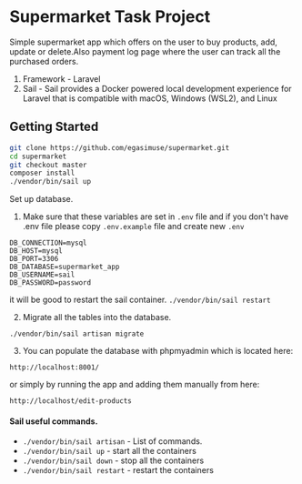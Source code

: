 # Supermarket Task Project

Simple supermarket app which offers on the user to buy products, add, update or delete.Also payment log page where the user can track all the purchased orders.

1. Framework - Laravel
2. Sail - Sail provides a Docker powered local development experience for Laravel that is compatible with macOS, Windows (WSL2), and Linux

## Getting Started

```bash
git clone https://github.com/egasimuse/supermarket.git
cd supermarket
git checkout master
composer install
./vendor/bin/sail up
```
Set up database.
1. Make sure that these variables are set in `.env` file and if you don't have .env file please copy `.env.example` file and create new `.env`
```angular2html
DB_CONNECTION=mysql
DB_HOST=mysql
DB_PORT=3306
DB_DATABASE=supermarket_app
DB_USERNAME=sail
DB_PASSWORD=password
```
it will be good to restart the sail container.
`./vendor/bin/sail restart`

2. Migrate all the tables into the database.
```angular2html
./vendor/bin/sail artisan migrate
```
3. You can populate the database with phpmyadmin which is located here:
```angular2html
http://localhost:8001/
```
or simply by running the app and adding them manually from here:
```angular2html
http://localhost/edit-products
```
#### Sail useful commands.
  * `./vendor/bin/sail artisan` - List of commands.
  * `./vendor/bin/sail up` - start all the containers
  * `./vendor/bin/sail down` - stop all the containers
  * `./vendor/bin/sail restart` - restart the containers

